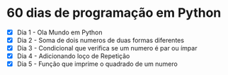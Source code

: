 # 60 dias de programação em Python

- [x] Dia 1 - Ola Mundo em Python
- [x] Dia 2 - Soma de dois numeros de duas formas diferentes
- [x] Dia 3 - Condicional que verifica se um numero é par ou ímpar
- [x] Dia 4 - Adicionando loço de Repetição
- [x] Dia 5 - Função que imprime o quadrado de um numero
